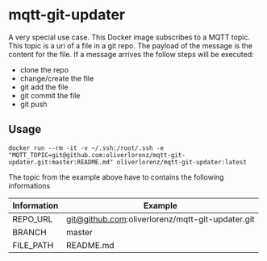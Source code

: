 # mqtt-git-updater

A very special use case. This Docker image subscribes to a MQTT topic. This topic is a uri of a file in a git repo. The payload of the message is the content for the file. If a message arrives the follow steps will be executed:

* clone the repo
* change/create the file
* git add the file
* git commit the file
* git push

## Usage

```
docker run --rm -it -v ~/.ssh:/root/.ssh -e "MQTT_TOPIC=git@github.com:oliverlorenz/mqtt-git-updater.git:master:README.md" oliverlorenz/mqtt-git-updater:latest
```

The topic from the example above have to contains the following informations

| Information | Example                                          |
| ----------- | ------------------------------------------------ |
| REPO_URL    | git@github.com:oliverlorenz/mqtt-git-updater.git |
| BRANCH      | master                                           |
| FILE_PATH   | README.md                                        |